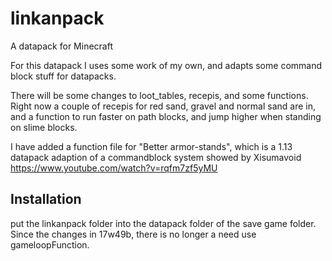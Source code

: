 # linkanpack
A datapack for Minecraft

For this datapack I uses some work of my own, and adapts some command block stuff for datapacks.

There will be some changes to loot_tables, recepis, and some functions. Right now a couple of recepis for red sand, gravel and normal sand are in, and a function to run faster on path blocks, and jump higher when standing on slime blocks.

I have added a function file for "Better armor-stands", which is a 1.13 datapack adaption of a commandblock system showed by Xisumavoid
https://www.youtube.com/watch?v=rqfm7zf5yMU

## Installation

put the linkanpack folder into the datapack folder of the save game folder. Since the changes in 17w49b, there is no longer a need use gameloopFunction.
